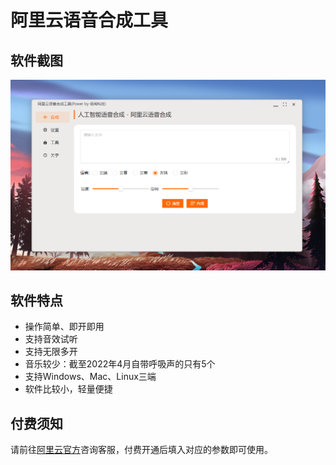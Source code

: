 # 阿里云语音合成工具

## 软件截图

![](../docs/images/aliyun-tts.png)

## 软件特点

- 操作简单、即开即用
- 支持音效试听
- 支持无限多开
- 音乐较少：截至2022年4月自带呼吸声的只有5个
- 支持Windows、Mac、Linux三端
- 软件比较小，轻量便捷

## 付费须知

请前往[阿里云官方](https://ai.aliyun.com/nls/tts)咨询客服，付费开通后填入对应的参数即可使用。
